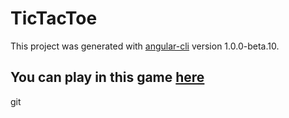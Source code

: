 # TicTacToe

This project was generated with [angular-cli](https://github.com/angular/angular-cli) version 1.0.0-beta.10.

## You can play in this game [here](https://nataliya-uzva.github.io/tic-tac-toe/)
git 

